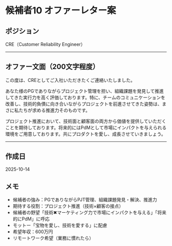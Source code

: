# 候補者10 オファーレター案

## ポジション
CRE（Customer Reliability Engineer）

---

## オファー文面（200文字程度）

この度は、CREとしてご入社いただきたくご連絡いたしました。

あなた様のPGでありながらプロジェクト管理を担い、組織課題を発見して推進してきた実行力を高く評価しております。特に、チームのコミュニケーションを改善し、技術的負債に向き合いながらプロジェクトを前進させてきた姿勢は、まさに私たちが求める推進力そのものです。

プロジェクト推進において、技術面と顧客面の両方から価値を提供していただくことを期待しております。将来的にはPdMとして市場にインパクトを与えられる環境をご用意しております。共にプロダクトを愛し、成長させていきましょう。

---

## 作成日
2025-10-14

## メモ
- 候補者の強み：PGでありながらPJT管理、組織課題発見・解決、推進力
- 期待する役割：プロジェクト推進（技術×顧客の接点）
- 候補者の野望「技術✖︎マーケティング力で市場にインパクトを与える」「将来的にPdM」に呼応
- モットー「宝物を愛し、技術を愛する」に配慮
- 希望年収：600万円
- リモートワーク希望（業務に慣れたら）




